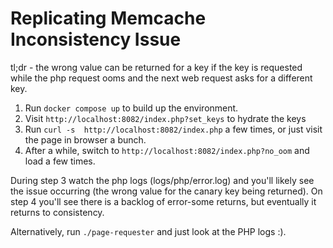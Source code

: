 # Replicating Memcache Inconsistency Issue

tl;dr - the wrong value can be returned for a key if the key is requested while the php request ooms and the next web request asks for a different key.

1) Run `docker compose up` to build up the environment.
2) Visit `http://localhost:8082/index.php?set_keys` to hydrate the keys
3) Run `curl -s  http://localhost:8082/index.php` a few times, or just visit the page in browser a bunch.
4) After a while, switch to `http://localhost:8082/index.php?no_oom` and load a few times.

During step 3 watch the php logs (logs/php/error.log) and you'll likely see the issue occurring (the wrong value for the canary key being returned). On step 4 you'll see there is a backlog of error-some returns, but eventually it returns to consistency.

Alternatively, run `./page-requester` and just look at the PHP logs :).
